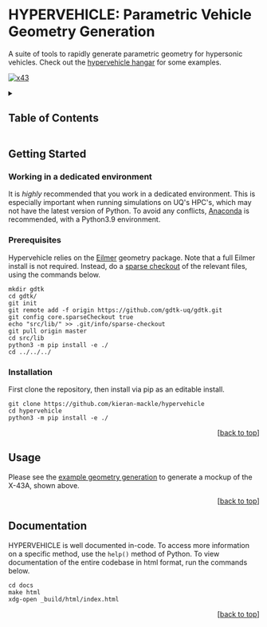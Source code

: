 # HYPERVEHICLE: Parametric Vehicle Geometry Generation
A suite of tools to rapidly generate parametric geometry 
for hypersonic vehicles. 
Check out the [hypervehicle hangar](docs/source/hangar.md)
for some examples.

[![x43](https://user-images.githubusercontent.com/60687606/168926371-a383434b-3ea5-40ab-989a-93f7a8d7b4ff.png)](docs/hangar.md)




<!-- TABLE OF CONTENTS -->
<details>
  <summary><h2>Table of Contents</h2></summary>
  <ol>
    <li>
      <a href="#getting-started">Getting Started</a>
      <ul>
        <li><a href="#environment">Working Environment</a></li>
        <li><a href="#prerequisites">Prerequisites</a></li>
        <li><a href="#installation">Installation</a></li>
      </ul>
    </li>
    <li><a href="#usage">Usage</a></li>
  </ol>
</details>





## Getting Started

<a name="environment"></a>

### Working in a dedicated environment
It is *highly* recommended that you work in a dedicated environment. This 
is especially important when running simulations on UQ's HPC's, which may 
not have the latest version of Python. To avoid any conflicts, 
[Anaconda](https://www.anaconda.com/) is recommended, with a Python3.9 
environment.


### Prerequisites
Hypervehicle relies on the [Eilmer](https://github.com/gdtk-uq/gdtk) geometry 
package. Note that a full Eilmer install is not required. Instead, do a 
[sparse checkout](https://stackoverflow.com/questions/600079/how-do-i-clone-a-subdirectory-only-of-a-git-repository)
of the relevant files, using the commands below.

```
mkdir gdtk
cd gdtk/
git init
git remote add -f origin https://github.com/gdtk-uq/gdtk.git
git config core.sparseCheckout true
echo "src/lib/" >> .git/info/sparse-checkout
git pull origin master
cd src/lib
python3 -m pip install -e ./
cd ../../../
```

### Installation

First clone the repository, then install via pip as an editable install.

```
git clone https://github.com/kieran-mackle/hypervehicle
cd hypervehicle
python3 -m pip install -e ./
```

<p align="right">[<a href="#readme-top">back to top</a>]</p>


## Usage
Please see the [example geometry generation](docs/source/example.md) 
to generate a mockup of the X-43A, shown above.

<p align="right">[<a href="#readme-top">back to top</a>]</p>


## Documentation
HYPERVEHICLE is well documented in-code. To access more information on a 
specific method, use the `help()` method of Python. To view documentation 
of the entire codebase in html format, run the commands below.

```
cd docs
make html
xdg-open _build/html/index.html
```

<p align="right">[<a href="#readme-top">back to top</a>]</p>


